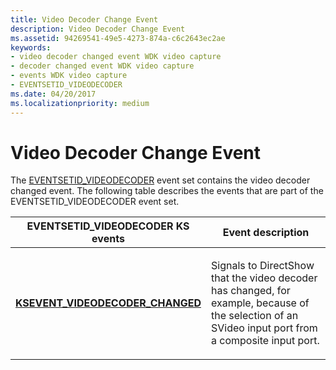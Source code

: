 ```yaml
---
title: Video Decoder Change Event
description: Video Decoder Change Event
ms.assetid: 94269541-49e5-4273-874a-c6c2643ec2ae
keywords:
- video decoder changed event WDK video capture
- decoder changed event WDK video capture
- events WDK video capture
- EVENTSETID_VIDEODECODER
ms.date: 04/20/2017
ms.localizationpriority: medium
---
```


# Video Decoder Change Event


The [EVENTSETID\_VIDEODECODER](./eventsetid-videodecoder.md) event set contains the video decoder changed event. The following table describes the events that are part of the EVENTSETID\_VIDEODECODER event set.

<table>
<colgroup>
<col width="50%" />
<col width="50%" />
</colgroup>
<thead>
<tr class="header">
<th>EVENTSETID_VIDEODECODER KS events</th>
<th>Event description</th>
</tr>
</thead>
<tbody>
<tr class="odd">
<td><p><a href="https://docs.microsoft.com/windows-hardware/drivers/stream/ksevent-videodecoder-changed" data-raw-source="[&lt;strong&gt;KSEVENT_VIDEODECODER_CHANGED&lt;/strong&gt;](./ksevent-videodecoder-changed.md)"><strong>KSEVENT_VIDEODECODER_CHANGED</strong></a></p></td>
<td><p>Signals to DirectShow that the video decoder has changed, for example, because of the selection of an SVideo input port from a composite input port.</p></td>
</tr>
</tbody>
</table>

 

 

